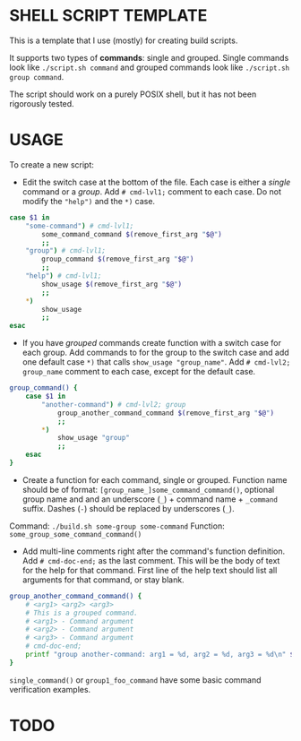 # SHELL SCRIPT TEMPLATE

This is a template that I use (mostly) for creating build scripts.

It supports two types of **commands**: single and grouped. Single commands look like `./script.sh command` and grouped commands look like `./script.sh group command`. 

The script should work on a purely POSIX shell, but it has not been rigorously tested.

# USAGE

To create a new script:

* Edit the switch case at the bottom of the file. Each case is either a *single* command or a *group*. Add `# cmd-lvl1;` comment to each case. Do not modify the `"help")` and the `*)` case.

```bash
case $1 in
    "some-command") # cmd-lvl1;
        some_command_command $(remove_first_arg "$@")
        ;;
    "group") # cmd-lvl1;
        group_command $(remove_first_arg "$@")
        ;;
    "help") # cmd-lvl1;
        show_usage $(remove_first_arg "$@")
        ;;
    *)
        show_usage
        ;;
esac
```

* If you have *grouped* commands create function with a switch case for each group. Add commands to for the group to the switch case and add one default case `*)` that calls `show_usage "group_name"`. Add `# cmd-lvl2; group_name` comment to each case, except for the default case.

```bash
group_command() {
    case $1 in
        "another-command") # cmd-lvl2; group
            group_another_command_command $(remove_first_arg "$@")
            ;;
        *)
            show_usage "group"
            ;;
    esac
}
```

* Create a function for each command, single or grouped. Function name should be of format: `[group_name_]some_command_command()`, optional group name and and an underscore (`_`) + command name + `_command` suffix. Dashes (`-`) should be replaced by underscores (`_`).

Command: `./build.sh some-group some-command` 
Function: `some_group_some_command_command()`

* Add multi-line comments right after the command's function definition. Add `# cmd-doc-end;` as the last comment. This will be the body of text for the help for that command. First line of the help text should list all arguments for that command, or stay blank.

```bash
group_another_command_command() {
    # <arg1> <arg2> <arg3>
    # This is a grouped command. 
    # <arg1> - Command argument
    # <arg2> - Command argument
    # <arg3> - Command argument
    # cmd-doc-end;
    printf "group another-command: arg1 = %d, arg2 = %d, arg3 = %d\n" $arg1 $arg2 $arg3
}
```

`single_command()` or `group1_foo_command` have some basic command verification examples.

# TODO

